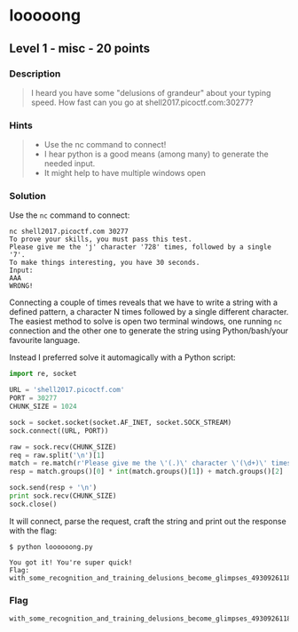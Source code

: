 # looooong
## Level 1 - misc - 20 points

### Description
> I heard you have some "delusions of grandeur" about your typing speed. How fast can you go at shell2017.picoctf.com:30277?

### Hints
> * Use the nc command to connect!
> * I hear python is a good means (among many) to generate the needed input.
> * It might help to have multiple windows open

### Solution

Use the `nc` command to connect:

```
nc shell2017.picoctf.com 30277
To prove your skills, you must pass this test.
Please give me the 'j' character '728' times, followed by a single '7'.
To make things interesting, you have 30 seconds.
Input:
AAA
WRONG!
```

Connecting a couple of times reveals that we have to write a string with a defined pattern, a character N times followed by a single different character. The easiest method to solve is open two terminal windows, one running `nc` connection and the other one to generate the string using Python/bash/your favourite language.

Instead I preferred solve it automagically with a Python script:

```python
import re, socket

URL = 'shell2017.picoctf.com'
PORT = 30277
CHUNK_SIZE = 1024

sock = socket.socket(socket.AF_INET, socket.SOCK_STREAM)
sock.connect((URL, PORT))

raw = sock.recv(CHUNK_SIZE)
req = raw.split('\n')[1]
match = re.match(r'Please give me the \'(.)\' character \'(\d+)\' times, followed by a single \'(.)\'', req, re.M|re.I)
resp = match.groups()[0] * int(match.groups()[1]) + match.groups()[2]

sock.send(resp + '\n')
print sock.recv(CHUNK_SIZE)
sock.close()
```

It will connect, parse the request, craft the string and print out the response with the flag:

```
$ python loooooong.py

You got it! You're super quick!
Flag: with_some_recognition_and_training_delusions_become_glimpses_493092611815c4e8f8eee8df7264c4c0
```

### Flag
```
with_some_recognition_and_training_delusions_become_glimpses_493092611815c4e8f8eee8df7264c4c0
```